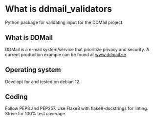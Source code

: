 # What is ddmail_validators
Python package for validating input for the DDMail project.

## What is DDMail
DDMail is a e-mail system/service that prioritize privacy and security. A current production example can be found at www.ddmail.se

## Operating system
Developt for and tested on debian 12.

## Coding
Follow PEP8 and PEP257. Use Flake8 with flake8-docstrings for linting. Strive for 100% test coverage.
